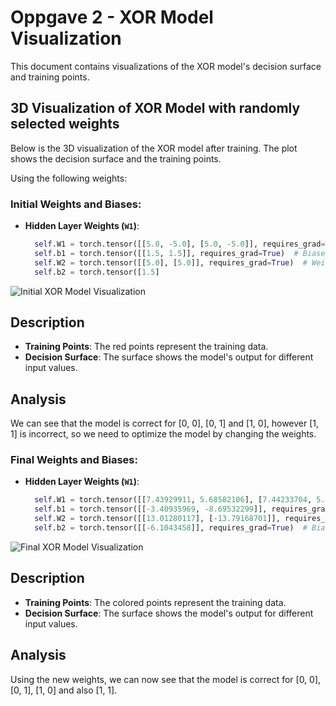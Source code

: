 # Oppgave 2 - XOR Model Visualization

This document contains visualizations of the XOR model's decision surface and training points.

## 3D Visualization of XOR Model with randomly selected weights

Below is the 3D visualization of the XOR model after training. The plot shows the decision surface and the training points.

Using the following weights:

### Initial Weights and Biases:

- **Hidden Layer Weights (`W1`)**:
  ```python
    self.W1 = torch.tensor([[5.0, -5.0], [5.0, -5.0]], requires_grad=True)  # Weights for hidden layer
    self.b1 = torch.tensor([[1.5, 1.5]], requires_grad=True)  # Biases for hidden layer
    self.W2 = torch.tensor([[5.0], [5.0]], requires_grad=True)  # Weights for output layer
    self.b2 = torch.tensor([1.5]

![Initial XOR Model Visualization](https://gyazo.com/91d28955c3c3929f49c4c58d14dc24a9)

## Description

- **Training Points**: The red points represent the training data.
- **Decision Surface**: The surface shows the model's output for different input values.

## Analysis

We can see that the model is correct for [0, 0], [0, 1] and [1, 0], however [1, 1] is incorrect, so we need to optimize the model by changing the weights.

### Final Weights and Biases:

- **Hidden Layer Weights (`W1`)**:
  ```python
    self.W1 = torch.tensor([[7.43929911, 5.68582106], [7.44233704, 5.68641663]], requires_grad=True)  # Weights for hidden layer
    self.b1 = torch.tensor([[-3.40935969, -8.69532299]], requires_grad=True)  # Biases for hidden layer
    self.W2 = torch.tensor([[13.01280117], [-13.79168701]], requires_grad=True)  # Weights for output layer
    self.b2 = torch.tensor([[-6.1043458]], requires_grad=True)  # Bias for output layer'

![Final XOR Model Visualization](https://gyazo.com/b89df8c78fe8539c37f9798ce9b4d7ee)

## Description

- **Training Points**: The colored points represent the training data.
- **Decision Surface**: The surface shows the model's output for different input values.

## Analysis

Using the new weights, we can now see that the model is correct for [0, 0], [0, 1], [1, 0] and also [1, 1].
